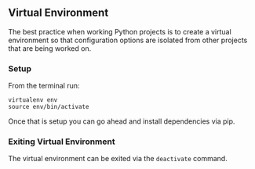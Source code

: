 ## Virtual Environment

The best practice when working Python projects is to create a virtual environment so that configuration options are isolated from other projects that are being worked on.

### Setup

From the terminal run:

```
virtualenv env
source env/bin/activate
```

Once that is setup you can go ahead and install dependencies via pip.

### Exiting Virtual Environment

The virtual environment can be exited via the `deactivate` command.

